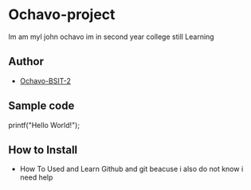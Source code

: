 # Ochavo-project
Im am myl john ochavo im in second year college still Learning 
## Author 
* [Ochavo-BSIT-2](https://github.MylJohn-BSIT-2)
## Sample code
printf("Hello World!");
## How to Install
* How To Used and Learn Github and git beacuse i also do not know i need help



